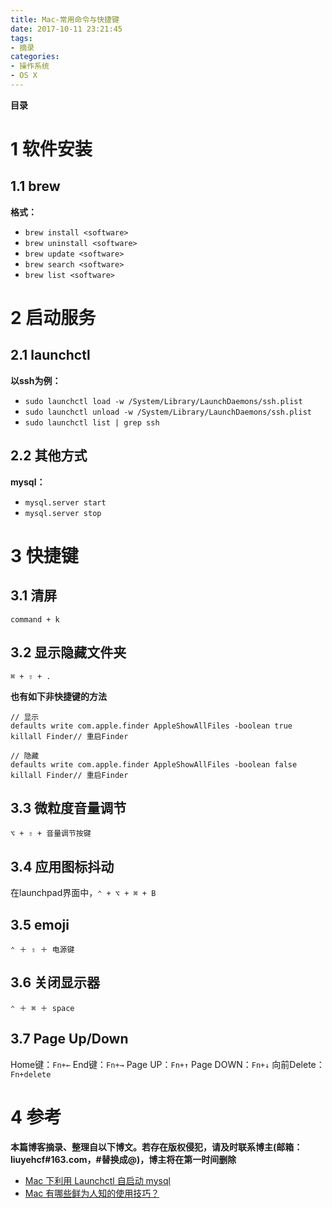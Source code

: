```yaml
---
title: Mac-常用命令与快捷键
date: 2017-10-11 23:21:45
tags: 
- 摘录
categories: 
- 操作系统
- OS X
---
```


__目录__

<!-- toc -->
<!--more-->

# 1 软件安装

## 1.1 brew

__格式：__

* `brew install <software>`
* `brew uninstall <software>`
* `brew update <software>`
* `brew search <software>`
* `brew list <software>`

# 2 启动服务

## 2.1 launchctl

__以ssh为例：__

* `sudo launchctl load -w /System/Library/LaunchDaemons/ssh.plist`
* `sudo launchctl unload -w /System/Library/LaunchDaemons/ssh.plist`
* `sudo launchctl list | grep ssh`

## 2.2 其他方式

__mysql：__

* `mysql.server start`
* `mysql.server stop`

# 3 快捷键

## 3.1 清屏

`command + k`

## 3.2 显示隐藏文件夹

`⌘ + ⇧ + .`

__也有如下非快捷键的方法__

```
// 显示
defaults write com.apple.finder AppleShowAllFiles -boolean true 
killall Finder// 重启Finder

// 隐藏
defaults write com.apple.finder AppleShowAllFiles -boolean false
killall Finder// 重启Finder
```

## 3.3 微粒度音量调节

`⌥ + ⇧ + 音量调节按键`

## 3.4 应用图标抖动

在launchpad界面中，`⌃ + ⌥ + ⌘ + B`

## 3.5 emoji

`⌃ ＋ ⇧ ＋ 电源键`

## 3.6 关闭显示器

`⌃ ＋ ⌘ ＋ space`

## 3.7 Page Up/Down

Home键：`Fn+←`
End键：`Fn+→`
Page UP：`Fn+↑`
Page DOWN：`Fn+↓`
向前Delete：`Fn+delete`

# 4 参考

__本篇博客摘录、整理自以下博文。若存在版权侵犯，请及时联系博主(邮箱：liuyehcf#163.com，#替换成@)，博主将在第一时间删除__

* [Mac 下利用 Launchctl 自启动 mysql](http://squll369.iteye.com/blog/1965185)
* [Mac 有哪些鲜为人知的使用技巧？](https://www.zhihu.com/question/26379660)
